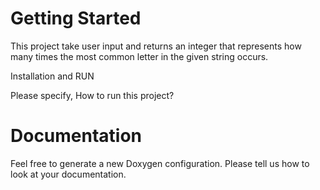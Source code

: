 Getting Started
===============

This project take user input and returns an integer that represents how many times
the most common letter in the given string occurs.

Installation and RUN

Please specify, How to run this project?

Documentation
=============

Feel free to generate a new Doxygen configuration. Please tell us how to look at your documentation.
